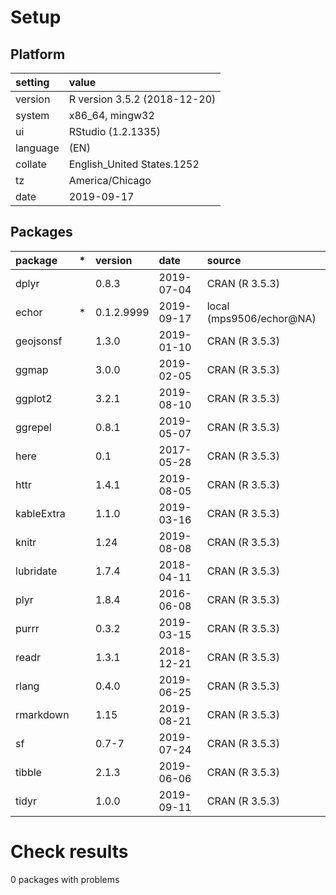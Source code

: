 # Setup

## Platform

|setting  |value                        |
|:--------|:----------------------------|
|version  |R version 3.5.2 (2018-12-20) |
|system   |x86_64, mingw32              |
|ui       |RStudio (1.2.1335)           |
|language |(EN)                         |
|collate  |English_United States.1252   |
|tz       |America/Chicago              |
|date     |2019-09-17                   |

## Packages

|package    |*  |version    |date       |source                   |
|:----------|:--|:----------|:----------|:------------------------|
|dplyr      |   |0.8.3      |2019-07-04 |CRAN (R 3.5.3)           |
|echor      |*  |0.1.2.9999 |2019-09-17 |local (mps9506/echor@NA) |
|geojsonsf  |   |1.3.0      |2019-01-10 |CRAN (R 3.5.3)           |
|ggmap      |   |3.0.0      |2019-02-05 |CRAN (R 3.5.3)           |
|ggplot2    |   |3.2.1      |2019-08-10 |CRAN (R 3.5.3)           |
|ggrepel    |   |0.8.1      |2019-05-07 |CRAN (R 3.5.3)           |
|here       |   |0.1        |2017-05-28 |CRAN (R 3.5.3)           |
|httr       |   |1.4.1      |2019-08-05 |CRAN (R 3.5.3)           |
|kableExtra |   |1.1.0      |2019-03-16 |CRAN (R 3.5.3)           |
|knitr      |   |1.24       |2019-08-08 |CRAN (R 3.5.3)           |
|lubridate  |   |1.7.4      |2018-04-11 |CRAN (R 3.5.3)           |
|plyr       |   |1.8.4      |2016-06-08 |CRAN (R 3.5.3)           |
|purrr      |   |0.3.2      |2019-03-15 |CRAN (R 3.5.3)           |
|readr      |   |1.3.1      |2018-12-21 |CRAN (R 3.5.3)           |
|rlang      |   |0.4.0      |2019-06-25 |CRAN (R 3.5.3)           |
|rmarkdown  |   |1.15       |2019-08-21 |CRAN (R 3.5.3)           |
|sf         |   |0.7-7      |2019-07-24 |CRAN (R 3.5.3)           |
|tibble     |   |2.1.3      |2019-06-06 |CRAN (R 3.5.3)           |
|tidyr      |   |1.0.0      |2019-09-11 |CRAN (R 3.5.3)           |

# Check results

0 packages with problems




